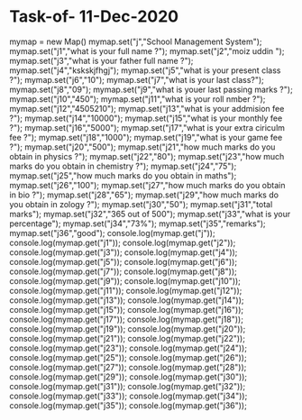 # Task-of- 11-Dec-2020
mymap = new Map()
mymap.set("j","School Management System");
mymap.set("j1","what is your full name ?");
mymap.set("j2","moiz uddin ");
mymap.set("j3","what is your father full name ?");
mymap.set("j4","kskskjfhgj");
mymap.set("j5","what is your present class ?");
mymap.set("j6","10");
mymap.set("j7","what is your last class?");
mymap.set("j8","09");
mymap.set("j9","what is youer last passing marks ?");
mymap.set("j10","450");
mymap.set("j11","what is your roll nmber ?");
mymap.set("j12","4505210");
mymap.set("j13","what is your addmision fee ?");
mymap.set("j14","10000");
mymap.set("j15","what is your monthly fee ?");
mymap.set("j16","5000");
mymap.set("j17","what is your extra ciriculm fee ?");
mymap.set("j18","1000");
mymap.set("j19","what is your game fee ?");
mymap.set("j20","500");
mymap.set("j21","how much marks do you obtain in physics ?");
mymap.set("j22","80");
mymap.set("j23","how much marks do you obtain in chemistry ?");
mymap.set("j24","75");
mymap.set("j25","how much marks do you obtain in maths");
mymap.set("j26","100");
mymap.set("j27","how much marks do you obtain in bio ?");
mymap.set("j28","65");
mymap.set("j29","how much marks do you obtain in zology ?");
mymap.set("j30","50");
mymap.set("j31","total marks");
mymap.set("j32","365 out of 500");
mymap.set("j33","what is your percentage");
mymap.set("j34","73%");
mymap.set("j35","remarks");
mymap.set("j36","good");
console.log(mymap.get("j"));
console.log(mymap.get("j1"));
console.log(mymap.get("j2"));
console.log(mymap.get("j3"));
console.log(mymap.get("j4"));
console.log(mymap.get("j5"));
console.log(mymap.get("j6"));
console.log(mymap.get("j7"));
console.log(mymap.get("j8"));
console.log(mymap.get("j9"));
console.log(mymap.get("j10"));
console.log(mymap.get("j11"));
console.log(mymap.get("j12"));
console.log(mymap.get("j13"));
console.log(mymap.get("j14"));
console.log(mymap.get("j15"));
console.log(mymap.get("j16"));
console.log(mymap.get("j17"));
console.log(mymap.get("j18"));
console.log(mymap.get("j19"));
console.log(mymap.get("j20"));
console.log(mymap.get("j21"));
console.log(mymap.get("j22"));
console.log(mymap.get("j23"));
console.log(mymap.get("j24"));
console.log(mymap.get("j25"));
console.log(mymap.get("j26"));
console.log(mymap.get("j27"));
console.log(mymap.get("j28"));
console.log(mymap.get("j29"));
console.log(mymap.get("j30"));
console.log(mymap.get("j31"));
console.log(mymap.get("j32"));
console.log(mymap.get("j33"));
console.log(mymap.get("j34"));
console.log(mymap.get("j35"));
console.log(mymap.get("j36"));
